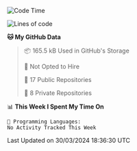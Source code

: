 <!--START_SECTION:waka-->
![Code Time](http://img.shields.io/badge/Code%20Time-873%20hrs%2059%20mins-blue)

![Lines of code](https://img.shields.io/badge/From%20Hello%20World%20I%27ve%20Written-207.7%20thousand%20lines%20of%20code-blue)

**🐱 My GitHub Data** 

> 📦 165.5 kB Used in GitHub's Storage 
 > 
> 🚫 Not Opted to Hire
 > 
> 📜 17 Public Repositories 
 > 
> 🔑 8 Private Repositories 
 > 
📊 **This Week I Spent My Time On** 

```text
💬 Programming Languages: 
No Activity Tracked This Week
```


 Last Updated on 30/03/2024 18:36:30 UTC
<!--END_SECTION:waka-->
